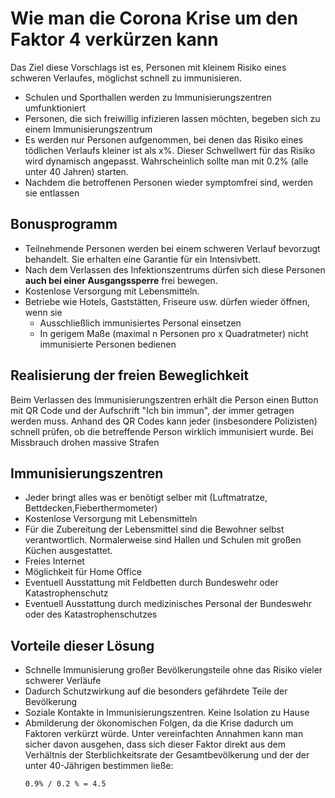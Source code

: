 # Wie man die Corona Krise um den Faktor 4 verkürzen kann

Das Ziel diese Vorschlags ist es, Personen mit kleinem Risiko eines schweren Verlaufes, möglichst schnell zu immunisieren.

* Schulen und Sporthallen werden zu Immunisierungszentren umfunktioniert
* Personen, die sich freiwillig infizieren lassen möchten, begeben sich zu einem Immunisierungszentrum
* Es werden nur Personen aufgenommen, bei denen das Risiko eines tödlichen Verlaufs kleiner ist als x%. Dieser Schwellwert für das Risiko wird dynamisch angepasst. Wahrscheinlich sollte man mit 0.2% (alle unter 40 Jahren) starten.
* Nachdem die betroffenen Personen wieder symptomfrei sind, werden sie entlassen

## Bonusprogramm 

* Teilnehmende Personen werden bei einem schweren Verlauf bevorzugt behandelt. Sie erhalten eine Garantie für ein Intensivbett.
* Nach dem Verlassen des Infektionszentrums dürfen sich diese Personen **auch bei einer Ausgangssperre** frei bewegen.
* Kostenlose Versorgung mit Lebensmitteln.
* Betriebe wie Hotels, Gaststätten, Friseure usw. dürfen wieder öffnen, wenn sie
  * Ausschließlich immunisiertes Personal einsetzen
  * In gerigem Maße (maximal n Personen pro x Quadratmeter) nicht immunisierte Personen bedienen

## Realisierung der freien Beweglichkeit

Beim Verlassen des Immunisierungszentren erhält die Person einen Button mit QR Code und der Aufschrift "Ich bin immun", der immer getragen werden muss. Anhand des QR Codes kann jeder (insbesondere Polizisten) schnell prüfen, ob die betreffende Person wirklich immunisiert wurde. Bei Missbrauch drohen massive Strafen

## Immunisierungszentren

* Jeder bringt alles was er benötigt selber mit (Luftmatratze, Bettdecken,Fieberthermometer)
* Kostenlose Versorgung mit Lebensmitteln
* Für die Zubereitung der Lebensmittel sind die Bewohner selbst verantwortlich. Normalerweise sind Hallen und Schulen mit großen Küchen ausgestattet.
* Freies Internet
* Möglichkeit für Home Office
* Eventuell Ausstattung mit Feldbetten durch Bundeswehr oder Katastrophenschutz
* Eventuell Ausstattung durch medizinisches Personal der Bundeswehr oder des Katastrophenschutzes


## Vorteile dieser Lösung

* Schnelle Immunisierung großer Bevölkerungsteile ohne das Risiko vieler schwerer Verläufe
* Dadurch Schutzwirkung auf die besonders gefährdete Teile der Bevölkerung
* Soziale Kontakte in Immunisierungszentren. Keine Isolation zu Hause
* Abmilderung der ökonomischen Folgen, da die Krise dadurch um Faktoren verkürzt würde. Unter vereinfachten Annahmen kann man sicher davon ausgehen, dass sich dieser Faktor direkt aus dem Verhältnis der Sterblichkeitsrate der Gesamtbevölkerung und der der unter 40-Jährigen bestimmen ließe:
   ```
   0.9% / 0.2 % = 4.5
   ```
